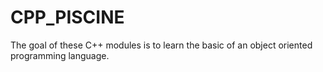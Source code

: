 # CPP_PISCINE

The goal of these C++ modules is to learn the basic of an object oriented programming language.

